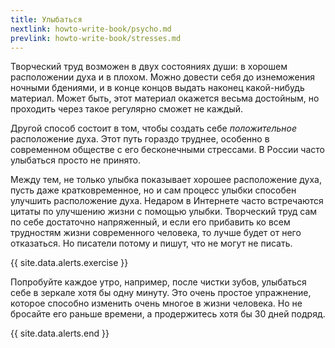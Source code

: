 ```yaml
---
title: Улыбаться
nextlink: howto-write-book/psycho.md
prevlink: howto-write-book/stresses.md
---
```


Творческий труд возможен в двух состояниях души: в хорошем
расположении духа и в плохом.  Можно довести себя до изнеможения
ночными бдениями, и в конце концов выдать наконец какой-нибудь
материал.  Может быть, этот материал окажется весьма достойным, но
проходить через такое регулярно сможет не каждый.

Другой способ состоит в том, чтобы создать себе *положительное*
расположение духа.  Этот путь гораздо труднее, особенно в современном
обществе с его бесконечными стрессами.  В России часто улыбаться
просто не принято.

Между тем, не только улыбка показывает хорошее расположение духа,
пусть даже кратковременное, но и сам процесс улыбки способен улучшить
расположение духа.  Недаром в Интернете часто встречаются цитаты по
улучшению жизни с помощью улыбки.  Творческий труд сам по себе
достаточно напряженный, и если его прибавить ко всем трудностям жизни
современного человека, то лучше будет от него отказаться.  Но писатели
потому и пишут, что не могут не писать.

{{ site.data.alerts.exercise }}

Попробуйте каждое утро, например, после чистки зубов, улыбаться себе в
зеркале хотя бы одну минуту.  Это очень простое упражнение, которое
способно изменить очень многое в жизни человека.  Но не бросайте его
раньше времени, а продержитесь хотя бы 30 дней подряд.

{{ site.data.alerts.end }}
